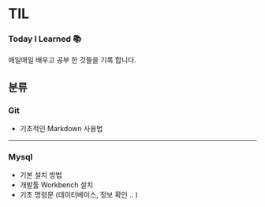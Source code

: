 # TIL 
### Today I Learned 📚
매일매일 배우고 공부 한 것들을 기록 합니다. 

## 분류 
### Git 
 + 기초적인 Markdown 사용법
* * * 
### Mysql 
 + 기본 설치 방법 
 + 개발툴 Workbench 설치 
 + 기초 명령문 (데이터베이스, 정보 확인 .. ) 
